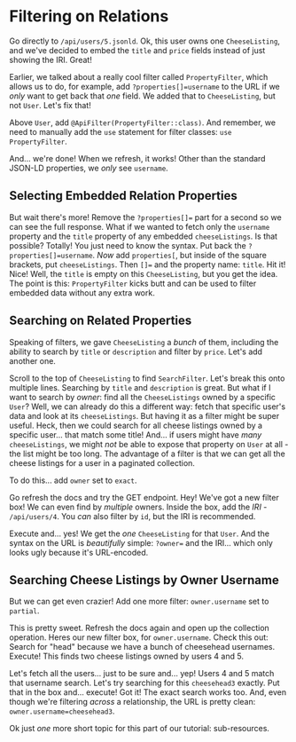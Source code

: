 # Filtering on Relations

Go directly to `/api/users/5.jsonld`. Ok, this user owns one `CheeseListing`,
and we've decided to embed the `title` and `price` fields instead of just showing
the IRI. Great!

Earlier, we talked about a really cool filter called `PropertyFilter`, which allows
us to do, for example, add `?properties[]=username` to the URL if we *only* want
to get back that *one* field. We added that to `CheeseListing`, but not `User`.
Let's fix that!

Above `User`, add `@ApiFilter(PropertyFilter::class)`. And remember, we need to
manually add the `use` statement for filter classes: `use PropertyFilter`.

And... we're done! When we refresh, it works! Other than the standard JSON-LD
properties, we *only* see `username`.

## Selecting Embedded Relation Properties

But wait there's more! Remove the `?properties[]=` part for a second so we can see
the full response. What if we wanted to fetch only the `username` property and
the `title` property of any embedded `cheeseListings`. Is that possible? Totally!
You just need to know the syntax. Put back the `?properties[]=username`. *Now*
add `properties[`, but inside of the square brackets, put `cheeseListings`. Then
`[]=` and the property name: `title`. Hit it! Nice! Well, the `title` is empty
on this `CheeseListing`, but you get the idea. The point is this: `PropertyFilter`
kicks butt and can be used to filter embedded data without any extra work.

## Searching on Related Properties

Speaking of filters, we gave `CheeseListing` a *bunch* of them, including the ability
to search by `title` or `description` and filter by `price`. Let's add another one.

Scroll to the top of `CheeseListing` to find `SearchFilter`. Let's break this onto
multiple lines. Searching by `title` and `description` is great. But what if I want
to search by *owner*: find all the `CheeseListings` owned by a specific `User`? Well,
we can already do this a different way: fetch that specific user's data and look
at its `cheeseListings`. But having it as a filter might be super useful. Heck,
then we could search for all cheese listings owned by a specific user... that match
some title! And... if users might have *many* `cheeseListings`, we might *not* be
able to expose that property on `User` at all - the list might be too long. The
advantage of a filter is that we can get all the cheese listings for a user in
a paginated collection.

To do this... add `owner` set to `exact`.

Go refresh the docs and try the GET endpoint. Hey! We've got a new filter box!
We can even find by *multiple* owners. Inside the box, add the *IRI* - `/api/users/4`.
You *can* also filter by `id`, but the IRI is recommended.

Execute and... yes! We get the *one* `CheeseListing` for that `User`. And the syntax
on the URL is *beautifully* simple: `?owner=` and the IRI... which only looks ugly
because it's URL-encoded.

## Searching Cheese Listings by Owner Username

But we can get even crazier! Add one more filter: `owner.username` set to `partial`.

This is pretty sweet. Refresh the docs again and open up the collection operation.
Heres our new filter box, for `owner.username`. Check this out: Search for "head"
because we have a bunch of cheesehead usernames. Execute! This finds two cheese
listings owned by users 4 and 5.

Let's fetch all the users... just to be sure and... yep! Users 4 and 5 match that
username search. Let's try searching for this `cheesehead3` exactly. Put that in
the box and... execute! Got it! The exact search works too. And, even though we're
filtering *across* a relationship, the URL is pretty clean:
`owner.username=cheesehead3`.

Ok just *one* more short topic for this part of our tutorial: sub-resources.
